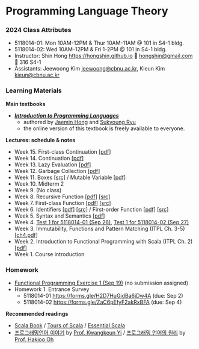 # Programming Language Theory

### 2024 Class Attributes ###
* 5118014-01: Mon 10AM-12PM & Thur 10AM-11AM @ 101 in S4-1 bldg.
* 5118014-02: Wed 10AM-12PM & Fri 1-2PM @ 101 in S4-1 bldg.
* Instructor: Shin Hong https://hongshin.github.io :e-mail: hongshin@gmail.com :door: 316 S4-1
* Assistants: Jeewoong Kim jeewoong@cbnu.ac.kr, Kieun Kim kieun@cbnu.ac.kr

### Learning Materials ###

**Main textbooks**
* **[*Introduction to Programming Languages* ](https://hjaem.info/itpl)**
  - authored by [Jaemin Hong](https://hjaem.info/) and [Sukyoung Ryu](https://plrg.kaist.ac.kr/ryu)
  - the online version of this textbook is freely available to everyone.
  
**Lectures: schedule & notes**
* Week 15. First-class Continuation [\[pdf\]](res/ch16-first+class+cont.pdf)
* Week 14. Continuation [\[pdf\]](res/ch15-continuation.pdf)
* Week 13. Lazy Evaluation [\[pdf\]](res/ch14-lazy+evaluation.pdf)
* Week 12. Garbage Collection [\[pdf\]](res/ch14-garbage+collection.pdf)
* Week 11. Boxes [\[src\]](src/bfae) / Mutable Variable [\[pdf\]](res/ch12-mutable+variable.pdf)
* Week 10. Midterm 2 
* Week 9. (No class)
* Week 8. Recursive Function [\[pdf\]](res/ch10-recursive+function.pdf) [\[src\]](src/rfae)
* Week 7. First-class Function [\[pdf\]](res/ch9-first-class-function.pdf) [\[src\]](src/fvae)
* Week 6. Identifiers [\[pdf\]](res/ch7-identifiers.pdf) [\[src\]](src/vae) / First-order Function [\[pdf\]](res/ch8-first-order-function.pdf) [\[src\]](src/f1vae)
* Week 5. Syntax and Semantics [\[pdf\]](res/ch6.pdf)
* Week 4. [Test 1 for 5118014-01 (Sep 26)](res/test1-1.pdf), [Test 1 for 5118014-02 (Sep 27)](res/test1-2.pdf)
* Week 3. Immutability, Functions and Pattern Matching (ITPL Ch. 3-5) [\[ch4.pdf\]](res/ch4.pdf)
* Week 2. Introduction to Functional Programming with Scala (ITPL Ch. 2) [\[pdf\]](res/ch2.pdf)
* Week 1. Course introduction

### Homework ###
* [Functional Programming Exercise 1 (Sep 19)](res/exercise1-sol.pdf) (no submission assigned)
* Homework 1. Entrance Survey
  - 5118014-01 https://forms.gle/H2D7HuGjdBa6jDw4A (due: Sep 2)
  - 5118014-02 https://forms.gle/ZaC6pEfyF2akRxBFA (due: Sep 4)

**Recommended readings**
- [Scala Book](https://docs.scala-lang.org/overviews/scala-book/introduction.html) / [Tours of Scala](https://docs.scala-lang.org/tour/tour-of-scala.html) / [Essential Scala](https://underscore.io/books/essential-scala/)
- [프로그래밍언어 이야기](http://kwangkeunyi.snu.ac.kr/pl-book-draft.pdf) by [Prof. Kwangkeun Yi](http://kwangkeunyi.snu.ac.kr/) / [프로그래밍 언어의 원리](https://prl.korea.ac.kr/courses/cose212/2023/pl-book.pdf) by [Prof. Hakjoo Oh](https://prl.korea.ac.kr/members/hakjoo-oh/)


